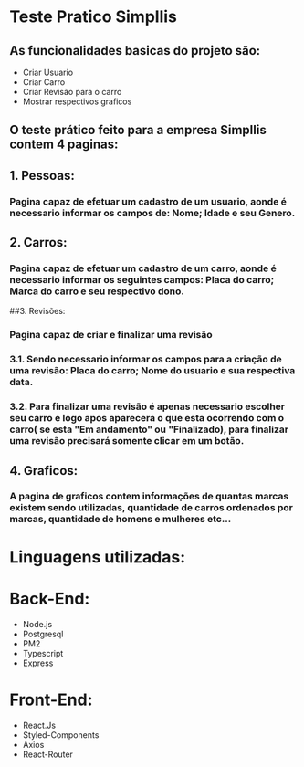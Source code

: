 # Teste Pratico Simpllis

## As funcionalidades basicas do projeto são:
- Criar Usuario
- Criar Carro
- Criar Revisão para o carro
- Mostrar respectivos graficos

## O teste prático feito para a empresa Simpllis contem 4 paginas:

## 1. Pessoas:

###  Pagina capaz de efetuar um cadastro de um usuario, aonde é necessario informar os campos de: Nome; Idade e seu Genero.

## 2. Carros: 

###  Pagina capaz de efetuar um cadastro de um carro, aonde é necessario informar os seguintes campos: Placa do carro; Marca do carro e seu respectivo dono.

##3. Revisões: 

### Pagina capaz de criar e finalizar uma revisão
### 3.1. Sendo necessario informar os campos para a criação de uma revisão: Placa do carro; Nome do usuario e sua respectiva data.
### 3.2. Para finalizar uma revisão é apenas necessario escolher seu carro e logo apos aparecera o que esta ocorrendo com o carro( se esta "Em andamento" ou "Finalizado), para finalizar uma revisão precisará somente clicar em um botão.

## 4. Graficos:

###  A pagina de graficos contem informações de quantas marcas existem sendo utilizadas, quantidade de carros ordenados por marcas, quantidade de homens e mulheres etc...

# Linguagens utilizadas:

# Back-End:
- Node.js
- Postgresql
- PM2
- Typescript
- Express

# Front-End: 

- React.Js
- Styled-Components
- Axios
- React-Router
